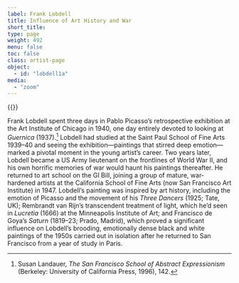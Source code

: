 ```yaml
---
label: Frank Lobdell
title: Influence of Art History and War
short_title:
type: page
weight: 492
menu: false
toc: false
class: artist-page
object:
  - id: "lobdell1a"
media:
  - "zoom"
---
```


{{<q-figure-group id="lobdell1a, lobdell1b" grid="2">}}

Frank Lobdell spent three days in Pablo Picasso’s retrospective exhibition at the Art Institute of Chicago in 1940, one day entirely devoted to looking at *Guernica* (1937).[^1] Lobdell had studied at the Saint Paul School of Fine Arts 1939–40 and seeing the exhibition—paintings that stirred deep emotion—marked a pivotal moment in the young artist’s career. Two years later, Lobdell became a US Army lieutenant on the frontlines of World War II, and his own horrific memories of war would haunt his paintings thereafter. He returned to art school on the GI Bill, joining a group of mature, war-hardened artists at the California School of Fine Arts (now San Francisco Art Institute) in 1947. Lobdell’s painting was inspired by art history, including the emotion of Picasso and the movement of his *Three Dancers* (1925; Tate, UK); Rembrandt van Rijn’s transcendent treatment of light, which he’d seen in *Lucretia* (1666) at the Minneapolis Institute of Art; and Francisco de Goya’s *Saturn* (1819–23; Prado, Madrid), which proved a significant influence on Lobdell’s brooding, emotionally dense black and white paintings of the 1950s carried out in isolation after he returned to San Francisco from a year of study in Paris.

[^1]: Susan Landauer, *The San Francisco School of Abstract Expressionism* (Berkeley: University of California Press, 1996), 142.

